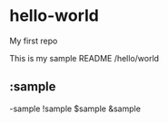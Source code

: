 # hello-world
My first repo

This is my sample README
/hello/world

:sample
-
-sample
!sample
$sample
&sample
